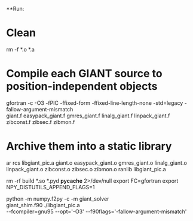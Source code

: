 **Run:
# Clean
rm -f *.o *.a

# Compile each GIANT source to position-independent objects
gfortran -c -O3 -fPIC -ffixed-form -ffixed-line-length-none -std=legacy -fallow-argument-mismatch \
  giant.f easypack_giant.f gmres_giant.f linalg_giant.f linpack_giant.f zibconst.f zibsec.f zibmon.f

# Archive them into a static library
ar rcs libgiant_pic.a giant.o easypack_giant.o gmres_giant.o linalg_giant.o \
    linpack_giant.o zibconst.o zibsec.o zibmon.o
ranlib libgiant_pic.a

rm -rf build *.so *.pyd __pycache__ 2>/dev/null
export FC=gfortran
export NPY_DISTUTILS_APPEND_FLAGS=1

python -m numpy.f2py -c -m giant_solver \
  giant_shim.f90 ./libgiant_pic.a \
  --fcompiler=gnu95 --opt='-O3' --f90flags='-fallow-argument-mismatch'
